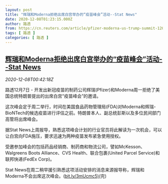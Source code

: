 ```yaml
---
layout: post
title: "辉瑞和Moderna拒绝出席白宫举办的“疫苗峰会”活动--Stat News"
date: 2020-12-08T01:23:15.000Z
author: 路透
from: https://cn.reuters.com/article/pfizer-moderna-us-trump-summit-1208-idCNKBS28I040
tags: [ 路透 ]
categories: [ 路透 ]
---
```

<!--1607390595000-->
[辉瑞和Moderna拒绝出席白宫举办的“疫苗峰会”活动--Stat News](https://cn.reuters.com/article/pfizer-moderna-us-trump-summit-1208-idCNKBS28I040)
------

<div>
<div><i>2020-12-08T00:42:18Z</i></div><p>路透12月7日 - 开发出新冠疫苗的制药公司辉瑞(Pfizer)和Moderna周一拒绝了美国总统特朗普提出的出席白宫“疫苗峰会”的邀请。</p><p>这次峰会定于周二举行，时间在美国食品药物管理局(FDA)对Moderna和辉瑞-BioNTech的候选疫苗进行评估之前。特朗普本人、副总统彭斯以及多位民间部门高管将出席峰会。</p><p>据Stat News上周报导，熟悉这项峰会计划的行业官员将此解读为一次机会，可以让白宫向FDA施压，要求迅速为两种疫苗发布紧急使用授权。</p><p>受邀参加峰会的包括药品经销商、制药商和物流公司，譬如McKesson、Walgreens Boots Alliance、CVS Health、联合包裹(United Parcel Service)和联邦快递(FedEx Corp)。</p><p>Stat News在周二稍早援引熟悉这项活动安排的消息来源报导称，辉瑞和Moderna不会出席这次峰会。(<a href="https://bit.ly/3mUcmc5)(">bit.ly/3mUcmc5)(</a>完)</p>
</div>

